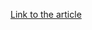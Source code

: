 [Link to the article](https://www.cisa.gov/news-events/alerts/2024/12/10/cisa-releases-seven-industrial-control-systems-advisories)
